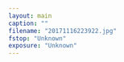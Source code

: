 ```yaml
---
layout: main
caption: ""
filename: "20171116223922.jpg"
fstop: "Unknown"
exposure: "Unknown"
---
```

